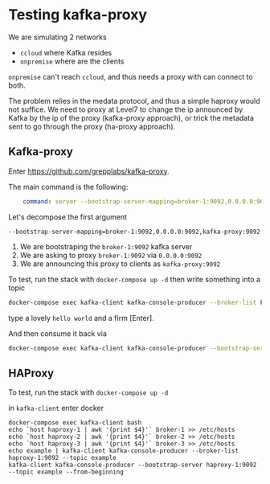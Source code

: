 # Testing kafka-proxy

We are simulating 2 networks

* `ccloud` where Kafka resides
* `onpremise` where are the clients

`onpremise` can't reach `ccloud`, and thus needs a proxy with can connect to both.

The problem relies in the medata protocol, and thus a simple haproxy would not suffice. We need to proxy at Level7 to change the ip announced by Kafka by the ip of the proxy (kafka-proxy approach), or trick the metadata sent to go through the proxy (ha-proxy approach).


## Kafka-proxy 

Enter https://github.com/grepplabs/kafka-proxy.


The main command is the following:

```yaml
    command: server --bootstrap-server-mapping=broker-1:9092,0.0.0.0:9092,kafka-proxy:9092 --bootstrap-server-mapping=broker-2:9092,0.0.0.0:9093,kafka-proxy:9092 --bootstrap-server-mapping=broker-3:9092,0.0.0.0:9094,kafka-proxy:9092
```

Let's decompose the first argument

`--bootstrap-server-mapping=broker-1:9092,0.0.0.0:9092,kafka-proxy:9092`

1. We are bootstraping the `broker-1:9092` kafka server
2. We are asking to proxy `broker-1:9092` via `0.0.0.0:9092` 
3. We are announcing this proxy to clients as `kafka-proxy:9092`

To test, run the stack with `docker-compose up -d` then write something into a topic

```sh
docker-compose exec kafka-client kafka-console-producer --broker-list kafka-proxy:9092 --topic example`
```

type a lovely `hello world` and a firm [Enter].

And then consume it back via 

```sh
docker-compose exec kafka-client kafka-console-producer --bootstrap-server kafka-proxy:9092 --topic example --from-beginning
```

## HAProxy

To test, run the stack with `docker-compose up -d`

in `kafka-client` enter docker 

```
docker-compose exec kafka-client bash
echo `host haproxy-1 | awk '{print $4}'` broker-1 >> /etc/hosts
echo `host haproxy-2 | awk '{print $4}'` broker-2 >> /etc/hosts
echo `host haproxy-3 | awk '{print $4}'` broker-3 >> /etc/hosts
echo example | kafka-client kafka-console-producer --broker-list haproxy-1:9092 --topic example
kafka-client kafka-console-producer --bootstrap-server haproxy-1:9092 --topic example --from-beginning
```